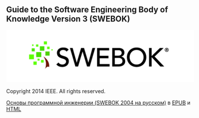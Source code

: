 ## Guide to the Software Engineering Body of Knowledge Version 3 (SWEBOK)

![The Terrace](images/SWEBOK_logo_v2.jpg)

Copyright <C2><A9> 2014 IEEE. All rights reserved.

[Основы программной инженерии (SWEBOK 2004 на русском)](https://github.com/ligurio/swebok-ru) в [EPUB](https://ligurio.github.io/swebok-ru/swebok-ru.epub) и [HTML](https://ligurio.github.io/swebok-ru/)
